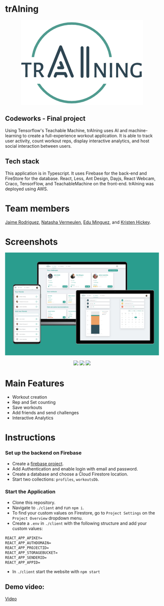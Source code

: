 # trAIning

<p align="center">
  <img src="images/training-logo.png" width="400" />
</p>

## Codeworks - Final project

Using Tensorflow's Teachable Machine, trAIning uses AI and machine-learning to create a full-experience workout application. It is able to track user activity, count workout reps, display interactive analytics, and host social interaction between users.

## Tech stack

This application is in Typescript. It uses Firebase for the back-end and FireStore for the database. React, Less, Ant Design, Dayjs, React Webcam, Craco, TensorFlow, and TeachableMachine on the front-end. trAIning was deployed using AWS.

# Team members

[Jaime Rodriguez](https://github.com/jaimemastretta), [Natasha Vermeulen](https://github.com/natashajvandam), [Edu Minguez](https://github.com/eduwp90), and [Kristen Hickey](https://github.com/KristenHickey).

# Screenshots

<p align="center">
<a href="images/overview.jpeg"><img src="images/overview.jpeg" width="800"  /></a>
</p>

<p align="center">
<a href="images/workout edu.gif"><img src="images/workout edu.gif" height="400"/></a>
<a href="images/workout natasha.gif"><img src="images/workout natasha.gif" height="400"/></a>
<a href="images/workout jaime.gif"><img src="images/workout jaime.gif" height="400"/></a>
</p>

# Main Features

- Workout creation
- Rep and Set counting
- Save workouts
- Add friends and send challenges
- Interactive Analytics

# Instructions

### Set up the backend on Firebase

- Create a [firebase project](https://firebase.google.com/).
- Add Authentication and enable login with email and password.
- Create a database and choose a Cloud Firestore location. 
- Start two collections: `profiles`, `workoutsDb`. 

### Start the Application

- Clone this repository.
- Navigate to `./client` and run `npm i`.
- To find your custom values on Firestore, go to `Project Settings` on the `Project Overview` dropdown menu.
- Create a `.env` in `./client` with the following structure and add your custom values:

```shell
REACT_APP_APIKEY=
REACT_APP_AUTHDOMAIN=
REACT_APP_PROJECTID=
REACT_APP_STORAGEBUCKET=
REACT_APP_SENDERID=
REACT_APP_APPID=
```

- In `./client` start the website with `npm start`

## Demo video:

[Video](https://www.youtube.com/watch?v=SXzcEs_ITdc)
